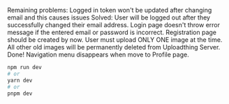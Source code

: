 Remaining problems:
Logged in token won't be updated after changing email and this causes issues
    Solved: User will be logged out after they successfully changed their email address.
Login page doesn't throw error message if the entered email or password is incorrect.
Registration page should be created by now.
User must upload ONLY ONE image at the time. All other old images will be permanently deleted from Uploadthing Server.
    Done!
Navigation menu disappears when move to Profile page.

```bash
npm run dev
# or
yarn dev
# or
pnpm dev
```